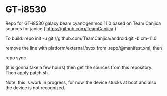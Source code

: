 # GT-i8530
Repo for GT-i8530 galaxy beam cyanogenmod 11.0 based on Team Canjica sources for janice ( https://github.com/TeamCanjica )

To build:
repo init -u git://github.com/TeamCanjica/android.git -b cm-11.0 

remove the line with platform/external/svox from .repo/@manifest.xml, then

repo sync 


(it is gonna take a few hours) then get the sources from this repository.
Then apply patch.sh.

Note: this is work in progress, for now the device stucks at boot and also the device is not recognized.
